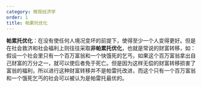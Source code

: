 ```yaml
---
category: 微观经济学
order: 1
title: 帕累托优化
---
```


**帕累托优化**：在没有使任何人境况变坏的前提下，使得至少一个人变得更好。但是在社会救济和社会福利上则往往采取**非帕累托优化**，也就是常说的财富转移，如：假设一个社会里只有一个百万富翁和一个快饿死的乞丐，如果这个百万富翁拿出自己财富的万分之一，就可以使后者免于死亡。但是因为这样无偿的财富转移损害了富翁的福利，所以进行这种财富转移并不是帕雷托改进，而这个只有一个百万富翁和一个饿死乞丐的社会可以被认为是帕雷托最优的。